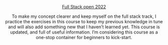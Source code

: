 <div align="center"><a href="https://fullstackopen.com/en/">Full Stack open 2022</a></div>

<p align="center">To make my concept clearer and keep myself on the full stack track, I practice the exercises in this course to keep my previous knowledge in tune and will also add something new that I haven’t learned yet. This course is updated, and full of useful information. I’m considering this course as a one-stop container for beginners to kick-start.</p>

